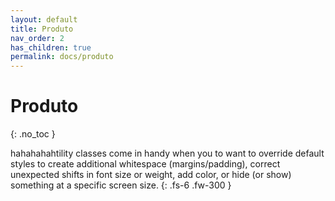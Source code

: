 ```yaml
---
layout: default
title: Produto
nav_order: 2
has_children: true
permalink: docs/produto
---
```


# Produto
{: .no_toc }

hahahahahtility classes come in handy when you to want to override default styles to create additional whitespace (margins/padding), correct unexpected shifts in font size or weight, add color, or hide (or show) something at a specific screen size.
{: .fs-6 .fw-300 }
